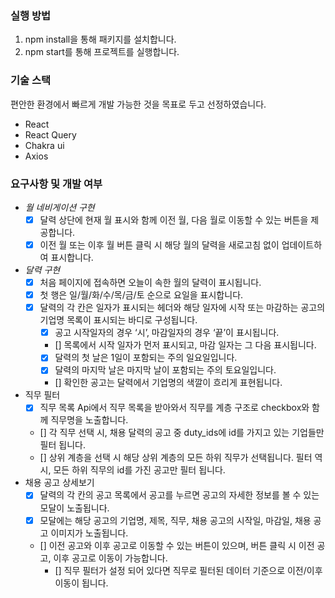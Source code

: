 ### 실행 방법

1. npm install을 통해 패키지를 설치합니다.
2. npm start를 통해 프로젝트를 실행합니다.

### 기술 스택

편안한 환경에서 빠르게 개발 가능한 것을 목표로 두고 선정하였습니다.

- React
- React Query
- Chakra ui
- Axios

### 요구사항 및 개발 여부

- _월 네비게이션 구현_
  - [x] 달력 상단에 현재 월 표시와 함께 이전 월, 다음 월로 이동할 수 있는 버튼을 제공합니다.
  - [x] 이전 월 또는 이후 월 버튼 클릭 시 해당 월의 달력을 새로고침 없이 업데이트하여 표시합니다.
- _달력 구현_
  - [x] 처음 페이지에 접속하면 오늘이 속한 월의 달력이 표시됩니다.
  - [x] 첫 행은 일/월/화/수/목/금/토 순으로 요일을 표시합니다.
  - [x] 달력의 각 칸은 일자가 표시되는 헤더와 해당 일자에 시작 또는 마감하는 공고의 기업명 목록이 표시되는 바디로 구성됩니다.
    - [x] 공고 시작일자의 경우 ‘시’, 마감일자의 경우 ‘끝’이 표시됩니다.
    - [] 목록에서 시작 일자가 먼저 표시되고, 마감 일자는 그 다음 표시됩니다.
    - [x] 달력의 첫 날은 1일이 포함되는 주의 일요일입니다.
    - [x] 달력의 마지막 날은 마지막 날이 포함되는 주의 토요일입니다.
    - [] 확인한 공고는 달력에서 기업명의 색깔이 흐리게 표현됩니다.
- 직무 필터
  - [x] 직무 목록 Api에서 직무 목록을 받아와서 직무를 계층 구조로 checkbox와 함께 직무명을 노출합니다.
  - [] 각 직무 선택 시, 채용 달력의 공고 중 duty_ids에 id를 가지고 있는 기업들만 필터 됩니다.
  - [] 상위 계층을 선택 시 해당 상위 계층의 모든 하위 직무가 선택됩니다. 필터 역시, 모든 하위 직무의 id를 가진 공고만 필터 됩니다.
- 채용 공고 상세보기
  - [x] 달력의 각 칸의 공고 목록에서 공고를 누르면 공고의 자세한 정보를 볼 수 있는 모달이 노출됩니다.
  - [x] 모달에는 해당 공고의 기업명, 제목, 직무, 채용 공고의 시작일, 마감일, 채용 공고 이미지가 노출됩니다.
  - [] 이전 공고와 이후 공고로 이동할 수 있는 버튼이 있으며, 버튼 클릭 시 이전 공고, 이후 공고로 이동이 가능합니다.
    - [] 직무 필터가 설정 되어 있다면 직무로 필터된 데이터 기준으로 이전/이후 이동이 됩니다.
